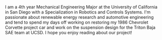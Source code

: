 I am a 4th year Mechanical Engineering Major at the University of California in San Diego with a Specialization in Robotics and Controls Systems. I'm passionate about renewable energy research and automotive engineering and tend to spend my days off working on restoring my 1986 Chevrolet Corvette project car and work on the suspension design for the Triton Baja SAE team at UCSD. I hope you enjoy reading about our project!
